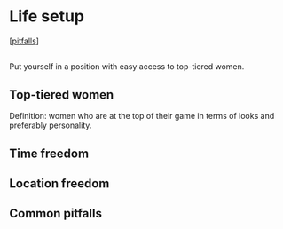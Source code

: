 # Life setup
[[pitfalls]]
## 
Put yourself in a position with easy access to top-tiered women. 

## Top-tiered women
Definition: women who are at the top of their game in terms of looks and preferably personality.

## Time freedom

## Location freedom

## Common pitfalls


[//begin]: # "Autogenerated link references for markdown compatibility"
[pitfalls]: pitfalls.md "Pitfalls and how not to fail"
[//end]: # "Autogenerated link references"